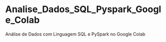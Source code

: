 # Analise_Dados_SQL_Pyspark_Google_Colab
Análise de Dados com Linguagem SQL e PySpark no Google Colab
